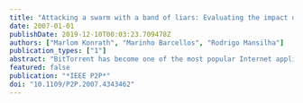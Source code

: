 ```yaml
---
title: "Attacking a swarm with a band of liars: Evaluating the impact of attacks on BitTorrent"
date: 2007-01-01
publishDate: 2019-12-10T00:03:23.709478Z
authors: ["Marlom Konrath", "Marinho Barcellos", "Rodrigo Mansilha"]
publication_types: ["1"]
abstract: "BitTorrent has become one of the most popular Internet applications, given the number of users and the fraction of the Internet traffic it consumes. Its wide adoption has exposed some potential problems, like selfish peer behavior. Related research efforts so far have focused on modeling the dynamics of swarms, as well as devising incentive mechanisms that improve fairness without sacrificing efficiency. To the best of our knowledge, this is the first paper to evaluate the impact of attacks that exploit BitTorrent vulnerabilities with the sole intention of harming a swarm. The paper sheds light on BitTorrent behavior by presenting state diagrams, describes two attacks, and then evaluates their negative impact in realistic swarm settings. To evaluate the impact of attacks, a discrete-event simulator was developed and validated against an experimental evaluation performed in a controlled environment. Our findings show the seriousness of the problem and should be the basis for the development of new mechanisms to increase BitTorrent security."
featured: false
publication: "*IEEE P2P*"
doi: "10.1109/P2P.2007.4343462"
---
```


